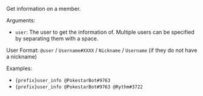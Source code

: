 Get information on a member.

Arguments:
* `user`: The user to get the information of. Multiple users can be specified by separating them with a space.

User Format: `@user` / `Username#XXXX` / `Nickname` / `Username` (if they do not have a nickname)

Examples:
* `{prefix}user_info @PokestarBot#9763`
* `{prefix}user_info @PokestarBot#9763 @Rythm#3722`
